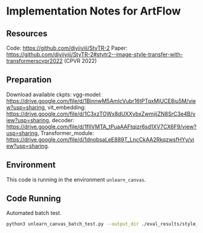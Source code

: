 # Implementation Notes for ArtFlow

## Resources

Code: https://github.com/diyiiyiii/StyTR-2
Paper: https://github.com/diyiiyiii/StyTR-2#stytr2--image-style-transfer-with-transformerscvpr2022 (CPVR 2022)

## Preparation

Download available ckpts:
vgg-model: https://drive.google.com/file/d/1BinnwM5AmIcVubr16tPTqxMjUCE8iu5M/view?usp=sharing, 
vit_embedding: https://drive.google.com/file/d/1C3xzTOWx8dUXXybxZwmjijZN8SrC3e4B/view?usp=sharing, 
decoder: https://drive.google.com/file/d/1fIIVMTA_tPuaAAFtqizr6sd1XV7CX6F9/view?usp=sharing, 
Transformer_module: https://drive.google.com/file/d/1dnobsaLeE889T_LncCkAA2RkqzwsfHYy/view?usp=sharing.

## Environment

This code is running in the environment `unlearn_canvas`.


## Code Running

Automated batch test.
```bash
python3 unlearn_canvas_batch_test.py --output_dir ./eval_results/style_transfer/stytr2/style60 --img_dir PATH_TO_DATASET_DIR
```